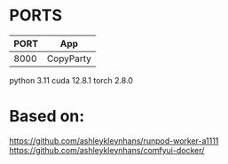 
# PORTS
| PORT  | App |
| ------| ------- |
| 8000  | CopyParty |





python 3.11
cuda 12.8.1
torch 2.8.0




# Based on: 
https://github.com/ashleykleynhans/runpod-worker-a1111
https://github.com/ashleykleynhans/comfyui-docker/
